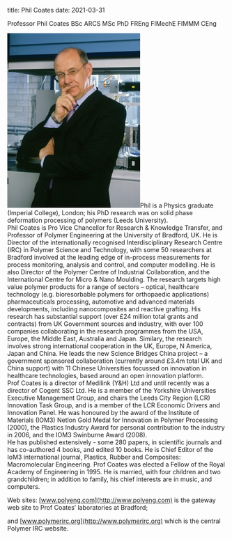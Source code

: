 title: Phil Coates
date: 2021-03-31

Professor Phil Coates BSc ARCS MSc PhD FREng FIMechE FIMMM CEng

![Phil Coates](/images/135249_Crop.JPG)Phil is a Physics graduate (Imperial College), London; his PhD research was on solid phase deformation processing of polymers (Leeds University).  
Phil Coates is Pro Vice Chancellor for Research & Knowledge Transfer, and Professor of Polymer Engineering at the University of Bradford, UK.  He is Director of the internationally recognised Interdisciplinary Research Centre (IRC) in Polymer Science and Technology, with some 50 researchers at Bradford involved at the leading edge of in-process measurements for process monitoring, analysis and control, and computer modelling.  He is also Director of the Polymer Centre of Industrial Collaboration, and the International Centre for Micro & Nano Moulding.  The research targets high value polymer products for a range of sectors – optical, healthcare technology (e.g. bioresorbable polymers for orthopaedic applications) pharmaceuticals processing, automotive and advanced materials developments, including nanocomposites and reactive grafting.  His research has substantial support (over £24 million total grants and contracts) from UK Government sources and industry, with over 100 companies collaborating in the research programmes from the USA, Europe, the Middle East, Australia and Japan.  Similary, the research involves strong international cooperation in the UK, Europe, N America, Japan and China.  He leads the new Science Bridges China project – a government sponsored collaboration (currently around £3.4m total UK and China support) with 11 Chinese Universities focussed on innovation in healthcare technologies, based around an open innovation platform.  
Prof Coates is a director of Medilink (Y&H) Ltd and until recently was a director of Cogent SSC Ltd.   He is a member of the Yorkshire Universities Executive Management Group, and chairs the Leeds City Region (LCR) Innovation Task Group, and is a member of the LCR Economic Drivers and Innovation Panel.  He was honoured by the award of the Institute of Materials (IOM3) Netlon Gold Medal for Innovation in Polymer Processing (2000), the Plastics Industry Award for personal contribution to the industry in 2006, and the IOM3 Swinburne Award (2008).   
He has published extensively - some 280 papers, in scientific journals and has co-authored 4 books, and edited 10 books. He is Chief Editor of the IoM3 international journal, Plastics, Rubber and Composites: Macromolecular Engineering.   Prof Coates was elected a Fellow of the Royal Academy of Engineering in 1995.   He is married, with four children and two grandchildren; in addition to family, his chief interests are in music, and computers.

Web sites:  [www.polyeng.com](http://www.polyeng.com) is the gateway web site to Prof Coates’ laboratories at Bradford;  
  
and [www.polymerirc.org](http://www.polymerirc.org) which is the central Polymer IRC website.